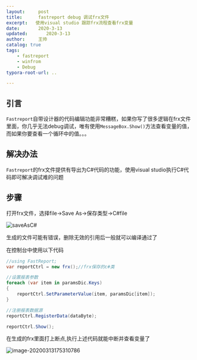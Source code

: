```yaml
---
layout:     post
title:      fastreport debug 调试frx文件
excerpt:   使用visual studio 跟踪frx流程查看frx变量
date:       2020-3-13
updated:       2020-3-13
author:     王帅
catalog: true
tags:
    - fastreport
    - winfrom
    - Debug
typora-root-url: ..

---
```


## 引言

`Fastreport`自带设计器的代码编辑功能非常糟糕，如果你写了很多逻辑在frx文件里面，你几乎无法debug调试，唯有使用`MessageBox.Show()`方法查看变量的值，而如果你要查看一个循环中的值。。。

## 解决办法

`Fastreport`的frx文件提供有导出为C#代码的功能，使用visual studio执行C#代码即可解决调试难的问题

## 步骤

打开frx文件，选择file→Save As→保存类型→C#file

![saveAsC#](/img/fastreport_saveAsCSharpfile.png)

生成的文件可能有错误，删除无效的引用后一般就可以编译通过了

在控制台中使用以下代码

```c#
//using FastReport;
var reportCtrl = new frx();//frx保存的c#类

//设置报表参数
foreach (var item in paramsDic.Keys)
{
    reportCtrl.SetParameterValue(item, paramsDic[item]);
}

//注册报表数据源
reportCtrl.RegisterData(dataByte);

reportCtrl.Show();

```

在生成的frx里面打上断点,执行上述代码就能中断并查看变量了

![image-20200313175310786](/img/fastreport_debug.png)